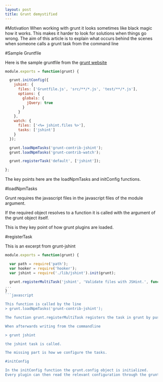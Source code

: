 ```yaml
---
layout: post
title: Grunt demystified
---
```


#Motivation
When working with grunt it looks sometimes like black magic how it works. 
This makes it harder to look for solutions when things go wrong.
The aim of this article is to explain what occurs behind the scenes when someone calls a grunt task from the command line

#Sample Gruntfile

Here is the sample gruntfile from the <a href="http://gruntjs.com/sample-gruntfile">grunt website</a>

```javascript
module.exports = function(grunt) {

  grunt.initConfig({
    jshint: {
      files: ['Gruntfile.js', 'src/**/*.js', 'test/**/*.js'],
      options: {
        globals: {
          jQuery: true
        }
      }
    },
    watch: {
      files: ['<%= jshint.files %>'],
      tasks: ['jshint']
    }
  });

  grunt.loadNpmTasks('grunt-contrib-jshint');
  grunt.loadNpmTasks('grunt-contrib-watch');

  grunt.registerTask('default', ['jshint']);

};

```

The key points here are the loadNpmTasks and initConfig functions.

#loadNpmTasks

Grunt requires the javascript files in the javascript files of the module argument.

If the required object resolves to a function it is called with the argument of the grunt object itself.

This is they key point of how grunt plugins are loaded.

#registerTask

This is an excerpt from grunt-jshint
```javascript
module.exports = function(grunt) {

  var path = require('path');
  var hooker = require('hooker');
  var jshint = require('./lib/jshint').init(grunt);

  grunt.registerMultiTask('jshint', 'Validate files with JSHint.', function() {
...
}
```javascript

This function is called by the line
> grunt.loadNpmTasks('grunt-contrib-jshint');

The function grunt.registerMultiTask registers the task in grunt by pushing the task in the grunt.tasks array.

When afterwards writing from the commandline 

> grunt jshint 

the jshint task is called.

The missing part is how we configure the tasks.

#initConfig

In the initConfig function the grunt.config object is initialized.
Every plugin can then read the relevant configuration through the grunt.config function.


